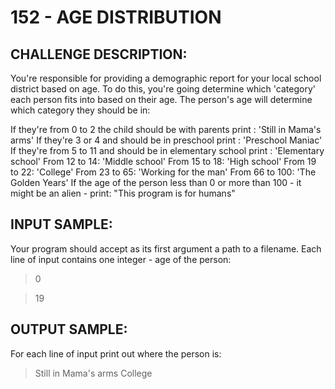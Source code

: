 # 152 - AGE DISTRIBUTION
## CHALLENGE DESCRIPTION:

You're responsible for providing a demographic report for your local school district based on age. To do this, you're going determine which 'category' each person fits into based on their age.
The person's age will determine which category they should be in:

If they're from 0 to 2 the child should be with parents print : 'Still in Mama's arms'
If they're 3 or 4 and should be in preschool print : 'Preschool Maniac'
If they're from 5 to 11 and should be in elementary school print : 'Elementary school'
From 12 to 14: 'Middle school'
From 15 to 18: 'High school'
From 19 to 22: 'College'
From 23 to 65: 'Working for the man'
From 66 to 100: 'The Golden Years'
If the age of the person less than 0 or more than 100 - it might be an alien - print: "This program is for humans"

## INPUT SAMPLE:

Your program should accept as its first argument a path to a filename. Each line of input contains one integer - age of the person:

> 0

> 19

## OUTPUT SAMPLE:

For each line of input print out where the person is:

> Still in Mama's arms
> College


